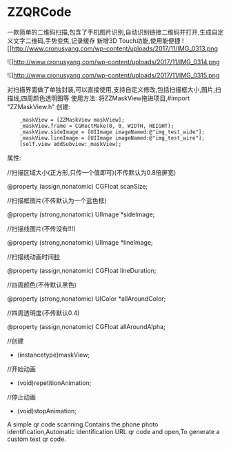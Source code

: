 # ZZQRCode

一款简单的二维码扫描,包含了手机图片识别,自动识别链接二维码并打开,生成自定义文字二维码,手势变焦,记录缓存
新增3D Touch功能,使用能便捷
![]http://www.cronusyang.com/wp-content/uploads/2017/11/IMG_0313.png

![]http://www.cronusyang.com/wp-content/uploads/2017/11/IMG_0314.png

![]http://www.cronusyang.com/wp-content/uploads/2017/11/IMG_0315.png

对扫描界面做了单独封装,可以直接使用,支持自定义修改,包括扫描框大小,图片,扫描线,四周颜色透明图等
使用方法:
		将ZZMaskView拖进项目,#import "ZZMaskView.h"
		创建:
		
		_maskView = [ZZMaskView maskView];
    	_maskView.frame = CGRectMake(0, 0, WIDTH, HEIGHT);
    	_maskView.sideImage = [UIImage imageNamed:@"img_test_wide"];
    	_maskView.lineImage = [UIImage imageNamed:@"img_test_wire"];
    	[self.view addSubview:_maskView];
    	
 属性:
 
//扫描区域大小(正方形,只传一个值即可)(不传默认为0.8倍屏宽)

@property (assign,nonatomic) CGFloat scanSize;

//扫描框图片(不传默认为一个蓝色框)

@property (strong,nonatomic) UIImage *sideImage;

//扫描线图片(不传没有!!!)

@property (strong,nonatomic) UIImage *lineImage;

//扫描线动画时间[秒](不传默认为2秒)

@property (assign,nonatomic) CGFloat lineDuration;

//四周颜色(不传默认黑色)

@property (strong,nonatomic) UIColor *allAroundColor;

//四周透明度(不传默认0.4)

@property (assign,nonatomic) CGFloat allAroundAlpha;

//创建
+ (instancetype)maskView;

//开始动画
- (void)repetitionAnimation;

//停止动画
- (void)stopAnimation;



A simple qr code scanning.Contains the phone photo identification,Automatic identification URL qr code and open,To generate a custom text qr code.




